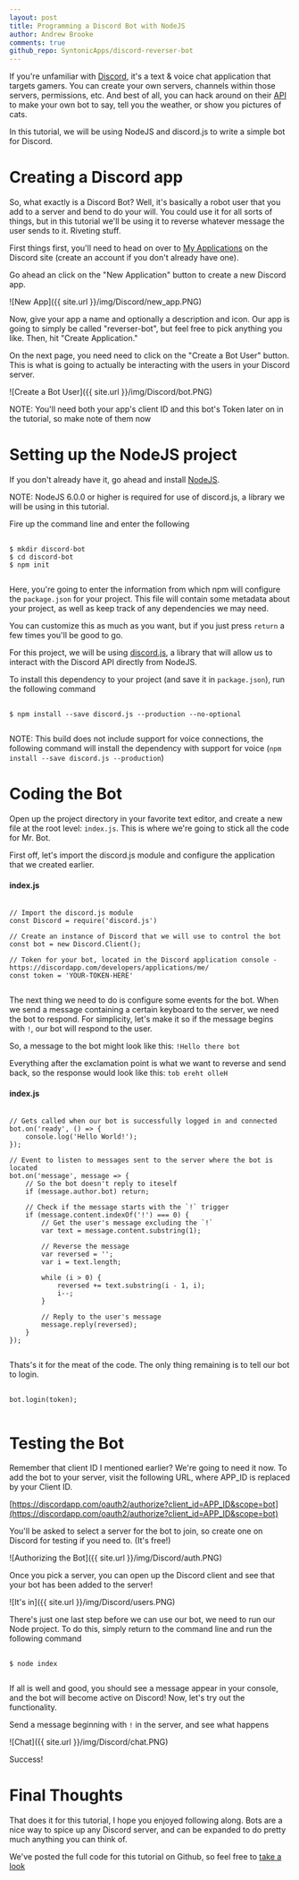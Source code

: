 ```yaml
---
layout: post
title: Programming a Discord Bot with NodeJS
author: Andrew Brooke
comments: true
github_repo: SyntonicApps/discord-reverser-bot
---
```


If you're unfamiliar with [Discord](https://discordapp.com/), it's a text & voice chat application that targets gamers. You can create your own servers, channels within those servers, permissions, etc. And best of all, you can hack around on their [API](https://discordapp.com/developers/docs/intro) to make your own bot to say, tell you the weather, or show you pictures of cats.

In this tutorial, we will be using NodeJS and discord.js to write a simple bot for Discord.

# Creating a Discord app

So, what exactly is a Discord Bot? Well, it's basically a robot user that you add to a server and bend to do your will. You could use it for all sorts of things, but in this tutorial we'll be using it to reverse whatever message the user sends to it. Riveting stuff.

First things first, you'll need to head on over to [My Applications](https://discordapp.com/developers/applications/me) on the Discord site (create an account if you don't already have one).

Go ahead an click on the "New Application" button to create a new Discord app.

![New App]({{ site.url }}/img/Discord/new_app.PNG)

Now, give your app a name and optionally a description and icon. Our app is going to simply be called "reverser-bot", but feel free to pick anything you like. Then, hit "Create Application."

On the next page, you need need to click on the "Create a Bot User" button. This is what is going to actually be interacting with the users in your Discord server.

![Create a Bot User]({{ site.url }}/img/Discord/bot.PNG)

NOTE: You'll need both your app's client ID and this bot's Token later on in the tutorial, so make note of them now

# Setting up the NodeJS project

If you don't already have it, go ahead and install [NodeJS](https://nodejs.org).

NOTE: NodeJS 6.0.0 or higher is required for use of discord.js, a library we will be using in this tutorial.

Fire up the command line and enter the following

<pre>
  <code class="bash">
$ mkdir discord-bot
$ cd discord-bot
$ npm init
  </code>
</pre>

Here, you're going to enter the information from which npm will configure the `package.json` for your project. This file will contain some metadata about your project, as well as keep track of any dependencies we may need.

You can customize this as much as you want, but if you just press `return` a few times you'll be good to go.

For this project, we will be using [discord.js](https://github.com/hydrabolt/discord.js/), a library that will allow us to interact with the Discord API directly from NodeJS.

To install this dependency to your project (and save it in `package.json`), run the following command

<pre>
  <code class="bash">
$ npm install --save discord.js --production --no-optional
  </code>
</pre>

NOTE: This build does not include support for voice connections, the following command will install the dependency with support for voice (`npm install --save discord.js --production`)

# Coding the Bot

Open up the project directory in your favorite text editor, and create a new file at the root level: `index.js`. This is where we're going to stick all the code for Mr. Bot.

First off, let's import the discord.js module and configure the application that we created earlier.

#### index.js
<pre>
  <code class="javascript">
// Import the discord.js module
const Discord = require('discord.js')

// Create an instance of Discord that we will use to control the bot
const bot = new Discord.Client();

// Token for your bot, located in the Discord application console - https://discordapp.com/developers/applications/me/
const token = 'YOUR-TOKEN-HERE'
  </code>
</pre>

The next thing we need to do is configure some events for the bot. When we send a message containing a certain keyboard to the server, we need the bot to respond. For simplicity, let's make it so if the message begins with `!`, our bot will respond to the user.

So, a message to the bot might look like this: `!Hello there bot`

Everything after the exclamation point is what we want to reverse and send back, so the response would look like this: `tob ereht olleH`

#### index.js
<pre>
  <code class="javascript">
// Gets called when our bot is successfully logged in and connected
bot.on('ready', () => {
    console.log('Hello World!');
});

// Event to listen to messages sent to the server where the bot is located
bot.on('message', message => {
    // So the bot doesn't reply to iteself
    if (message.author.bot) return;

    // Check if the message starts with the `!` trigger
    if (message.content.indexOf('!') === 0) {
        // Get the user's message excluding the `!`
        var text = message.content.substring(1);

        // Reverse the message
        var reversed = '';
        var i = text.length;

        while (i > 0) {
            reversed += text.substring(i - 1, i);
            i--;
        }

        // Reply to the user's message
        message.reply(reversed);
    }
});
  </code>
</pre>

Thats's it for the meat of the code. The only thing remaining is to tell our bot to login.

<pre>
  <code class="javascript">
bot.login(token);
  </code>
</pre>

# Testing the Bot

Remember that client ID I mentioned earlier? We're going to need it now. To add the bot to your server, visit the following URL, where APP_ID is replaced by your Client ID.

[https://discordapp.com/oauth2/authorize?client_id=APP_ID&scope=bot](https://discordapp.com/oauth2/authorize?client_id=APP_ID&scope=bot)

You'll be asked to select a server for the bot to join, so create one on Discord for testing if you need to. (It's free!)

![Authorizing the Bot]({{ site.url }}/img/Discord/auth.PNG)

Once you pick a server, you can open up the Discord client and see that your bot has been added to the server!

![It's in]({{ site.url }}/img/Discord/users.PNG)

There's just one last step before we can use our bot, we need to run our Node project. To do this, simply return to the command line and run the following command

<pre>
  <code class="bash">
$ node index
  </code>
</pre>

If all is well and good, you should see a message appear in your console, and the bot will become active on Discord! Now, let's try out the functionality.

Send a message beginning with `!` in the server, and see what happens

![Chat]({{ site.url }}/img/Discord/chat.PNG)

Success!

# Final Thoughts

That does it for this tutorial, I hope you enjoyed following along. Bots are a nice way to spice up any Discord server, and can be expanded to do pretty much anything you can think of.

We've posted the full code for this tutorial on Github, so feel free to [take a look](https://github.com/SyntonicApps/discord-reverser-bot)
